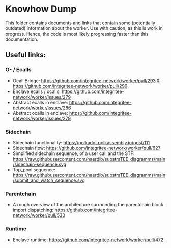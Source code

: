 # Knowhow Dump

This folder contains documents and links that contain some (potentially outdated) information about the worker.
Use with caution, as this is work in progress. Hence, the code is most likely progressing faster than this documentation.

## Useful links:
### O- / Ecalls
- Ocall Bridge: https://github.com/integritee-network/worker/pull/293 & https://github.com/integritee-network/worker/pull/299
- Enclave ecalls / ocalls: https://github.com/integritee-network/worker/issues/279
- Abstract ecalls in enclave: https://github.com/integritee-network/worker/issues/286
- Abstract ocalls in enclave: https://github.com/integritee-network/worker/issues/279

### Sidechain
- Sidechain functionality: https://polkadot.polkassembly.io/post/111
- Sidechain flow: https://github.com/integritee-network/worker/pull/627
- Simplified sidechain sequence, of a user call and the STF: https://raw.githubusercontent.com/haerdib/substraTEE_diagramms/main/sidechain-sequence.svg
- Top_pool sequence: https://raw.githubusercontent.com/haerdib/substraTEE_diagramms/main/submit_and_watch_sequence.svg
### Parentchain
- A rough overview of the architecture surrounding the parentchain block import dispatching: https://github.com/integritee-network/worker/pull/530

### Runtime
- Enclave runtime: https://github.com/integritee-network/worker/pull/472
